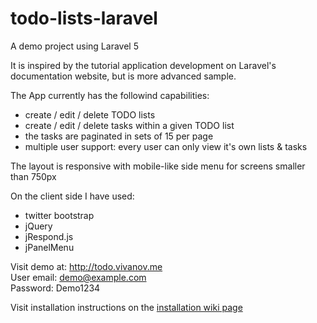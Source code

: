 # todo-lists-laravel
A demo project using Laravel 5  
  
It is inspired by the tutorial application development on Laravel's documentation website, but is more advanced sample.  
  
The App currently has the followind capabilities:  
- create / edit / delete TODO lists  
- create / edit / delete tasks within a given TODO list  
- the tasks are paginated in sets of 15 per page  
- multiple user support: every user can only view it's own lists & tasks
  
The layout is responsive with mobile-like side menu for screens smaller than 750px
  
On the client side I have used:  
- twitter bootstrap  
- jQuery  
- jRespond.js  
- jPanelMenu  
  
Visit demo at: http://todo.vivanov.me  
User email:  demo@example.com  
Password: Demo1234  
  
Visit installation instructions on the [installation wiki page](https://github.com/veniva/todo-lists-laravel/wiki/Installation)  